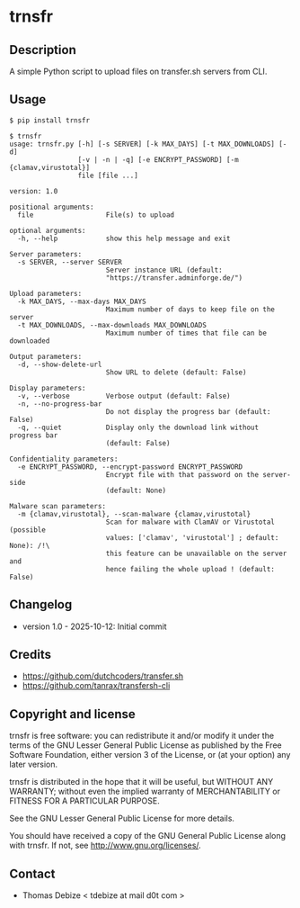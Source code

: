 trnsfr
======

Description
-----------
A simple Python script to upload files on transfer.sh servers from CLI.


Usage
-----
```
$ pip install trnsfr

$ trnsfr
usage: trnsfr.py [-h] [-s SERVER] [-k MAX_DAYS] [-t MAX_DOWNLOADS] [-d]
                 [-v | -n | -q] [-e ENCRYPT_PASSWORD] [-m {clamav,virustotal}]
                 file [file ...]

version: 1.0

positional arguments:
  file                  File(s) to upload

optional arguments:
  -h, --help            show this help message and exit

Server parameters:
  -s SERVER, --server SERVER
                        Server instance URL (default:
                        "https://transfer.adminforge.de/")

Upload parameters:
  -k MAX_DAYS, --max-days MAX_DAYS
                        Maximum number of days to keep file on the server
  -t MAX_DOWNLOADS, --max-downloads MAX_DOWNLOADS
                        Maximum number of times that file can be downloaded

Output parameters:
  -d, --show-delete-url
                        Show URL to delete (default: False)

Display parameters:
  -v, --verbose         Verbose output (default: False)
  -n, --no-progress-bar
                        Do not display the progress bar (default: False)
  -q, --quiet           Display only the download link without progress bar
                        (default: False)

Confidentiality parameters:
  -e ENCRYPT_PASSWORD, --encrypt-password ENCRYPT_PASSWORD
                        Encrypt file with that password on the server-side
                        (default: None)

Malware scan parameters:
  -m {clamav,virustotal}, --scan-malware {clamav,virustotal}
                        Scan for malware with ClamAV or Virustotal (possible
                        values: ['clamav', 'virustotal'] ; default: None): /!\
                        this feature can be unavailable on the server and
                        hence failing the whole upload ! (default: False)

```
  

Changelog
---------
* version 1.0 - 2025-10-12: Initial commit


Credits
-------
* https://github.com/dutchcoders/transfer.sh
* https://github.com/tanrax/transfersh-cli


Copyright and license
---------------------

trnsfr is free software: you can redistribute it and/or modify it under the terms of the GNU Lesser General Public License as published by the Free Software Foundation, either version 3 of the License, or (at your option) any later version.

trnsfr is distributed in the hope that it will be useful, but WITHOUT ANY WARRANTY; without even the implied warranty of MERCHANTABILITY or FITNESS FOR A PARTICULAR PURPOSE.  

See the GNU Lesser General Public License for more details.

You should have received a copy of the GNU General Public License along with trnsfr. 
If not, see http://www.gnu.org/licenses/.

Contact
-------
* Thomas Debize < tdebize at mail d0t com >